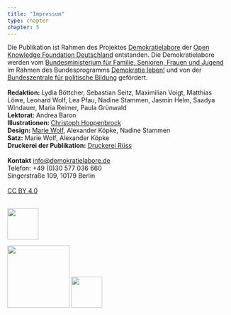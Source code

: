 ```yaml
---
title: "Impressum"
type: chapter
chapter: 5
---
```


Die Publikation ist Rahmen des Projektes <a href="https://demokratielabore.de">Demokratielabore</a> der <a href="https://okfn.de">Open Knowledge Foundation Deutschland</a> entstanden. 
Die Demokratielabore werden vom <a href="http://www.bmfsfj.de">Bundesministerium für Familie, Senioren, Frauen und Jugend</a> im Rahmen des Bundesprogramms <a href="http://www.demokratie-leben.de">Demokratie leben!</a> und von der <a href="https://www.bpb.de">Bundeszentrale für politische Bildung</a> gefördert.
<br><br>
<b>Redaktion:</b> Lydia Böttcher, Sebastian Seitz, Maximilian Voigt, Matthias Löwe, Leonard Wolf, Lea Pfau,
Nadine Stammen, Jasmin Helm, Saadya Windauer, Maria Reimer,
Paula Grünwald<br>
<b>Lektorat: </b>Andrea Baron<br>
<b>Illustrationen: </b> <a href="http://bildbauer.de">Christoph Hoppenbrock</a><br>
<b>Design: </b> <a href="http://thisisnoteden.com">Marie Wolf</a>, Alexander Köpke, Nadine Stammen<br>
<b>Satz:</b> Marie Wolf, Alexander Köpke<br>
<b>Druckerei der Publikation:</b> <a href="http://www.druckerei-ruess.de/en">Druckerei Rüss</a><br>
<br>
<b>Kontakt</b>
 <a href="mailto:info@demokratielabore.de">info@demokratielabore.de</a> <br>
Telefon: +49 (0)30 577 036 660 <br>
Singerstraße 109, 10179 Berlin <br><br>
 <a href="https://creativecommons.org/licenses/by/4.0/deed.de">CC BY 4.0</a> 
 <br><br>
 
<p>
<img src="/images/logo_okf.png" style="height: 5em; margin-right: 40px"/>

</p>
<p>
<img src="/images/logo_bmfsfj.jpg" style="height: 10em"/>
<img src="/images/logo_bpb.jpg" style="height: 5em; margin-bottom: 2.5em;"/>
</p>
